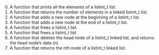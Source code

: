 0. A  function that prints all the elements of a listint_t list.
1. A function that returns the number of elements in a linked listint_t list.
2. A function that adds a new node at the beginning of a listint_t list.
3. A function that adds a new node at the end of a listint_t list.
4. A  function that frees a listint_t list.
5. A function that frees a listint_t list
6. A function that deletes the head node of a listint_t linked list, and returns the head node’s data (n)
7. A function that returns the nth node of a listint_t linked list.

